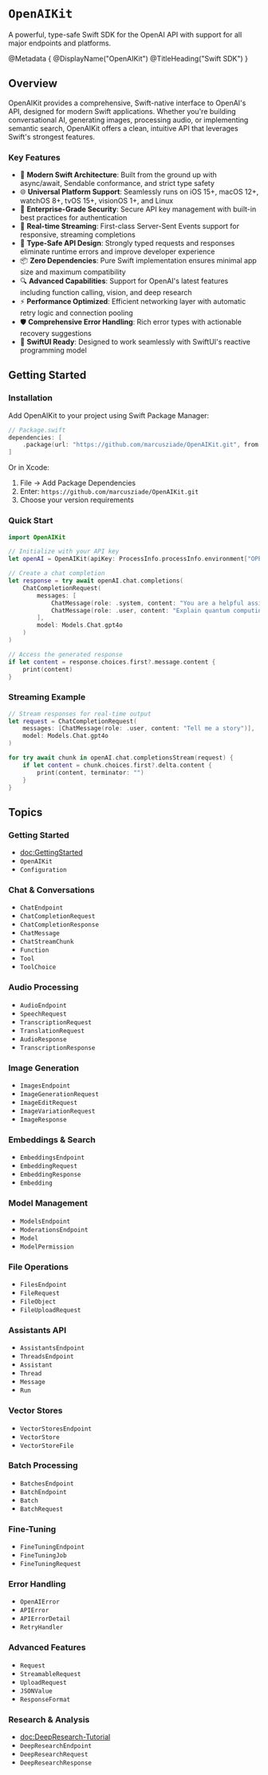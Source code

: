 # ``OpenAIKit``

A powerful, type-safe Swift SDK for the OpenAI API with support for all major endpoints and platforms.

@Metadata {
    @DisplayName("OpenAIKit")
    @TitleHeading("Swift SDK")
}

## Overview

OpenAIKit provides a comprehensive, Swift-native interface to OpenAI's API, designed for modern Swift applications. Whether you're building conversational AI, generating images, processing audio, or implementing semantic search, OpenAIKit offers a clean, intuitive API that leverages Swift's strongest features.

### Key Features

- 🚀 **Modern Swift Architecture**: Built from the ground up with async/await, Sendable conformance, and strict type safety
- 🌐 **Universal Platform Support**: Seamlessly runs on iOS 15+, macOS 12+, watchOS 8+, tvOS 15+, visionOS 1+, and Linux
- 🔐 **Enterprise-Grade Security**: Secure API key management with built-in best practices for authentication
- 📡 **Real-time Streaming**: First-class Server-Sent Events support for responsive, streaming completions
- 🎯 **Type-Safe API Design**: Strongly typed requests and responses eliminate runtime errors and improve developer experience
- 📦 **Zero Dependencies**: Pure Swift implementation ensures minimal app size and maximum compatibility
- 🔍 **Advanced Capabilities**: Support for OpenAI's latest features including function calling, vision, and deep research
- ⚡ **Performance Optimized**: Efficient networking layer with automatic retry logic and connection pooling
- 🛡️ **Comprehensive Error Handling**: Rich error types with actionable recovery suggestions
- 📱 **SwiftUI Ready**: Designed to work seamlessly with SwiftUI's reactive programming model

## Getting Started

### Installation

Add OpenAIKit to your project using Swift Package Manager:

```swift
// Package.swift
dependencies: [
    .package(url: "https://github.com/marcusziade/OpenAIKit.git", from: "1.0.0")
]
```

Or in Xcode:
1. File → Add Package Dependencies
2. Enter: `https://github.com/marcusziade/OpenAIKit.git`
3. Choose your version requirements

### Quick Start

```swift
import OpenAIKit

// Initialize with your API key
let openAI = OpenAIKit(apiKey: ProcessInfo.processInfo.environment["OPENAI_API_KEY"] ?? "")

// Create a chat completion
let response = try await openAI.chat.completions(
    ChatCompletionRequest(
        messages: [
            ChatMessage(role: .system, content: "You are a helpful assistant."),
            ChatMessage(role: .user, content: "Explain quantum computing in simple terms.")
        ],
        model: Models.Chat.gpt4o
    )
)

// Access the generated response
if let content = response.choices.first?.message.content {
    print(content)
}
```

### Streaming Example

```swift
// Stream responses for real-time output
let request = ChatCompletionRequest(
    messages: [ChatMessage(role: .user, content: "Tell me a story")],
    model: Models.Chat.gpt4o
)

for try await chunk in openAI.chat.completionsStream(request) {
    if let content = chunk.choices.first?.delta.content {
        print(content, terminator: "")
    }
}
```

## Topics

### Getting Started
- <doc:GettingStarted>
- ``OpenAIKit``
- ``Configuration``

### Chat & Conversations
- ``ChatEndpoint``
- ``ChatCompletionRequest``
- ``ChatCompletionResponse``
- ``ChatMessage``
- ``ChatStreamChunk``
- ``Function``
- ``Tool``
- ``ToolChoice``

### Audio Processing
- ``AudioEndpoint``
- ``SpeechRequest``
- ``TranscriptionRequest``
- ``TranslationRequest``
- ``AudioResponse``
- ``TranscriptionResponse``

### Image Generation
- ``ImagesEndpoint``
- ``ImageGenerationRequest``
- ``ImageEditRequest``
- ``ImageVariationRequest``
- ``ImageResponse``

### Embeddings & Search
- ``EmbeddingsEndpoint``
- ``EmbeddingRequest``
- ``EmbeddingResponse``
- ``Embedding``

### Model Management
- ``ModelsEndpoint``
- ``ModerationsEndpoint``
- ``Model``
- ``ModelPermission``

### File Operations
- ``FilesEndpoint``
- ``FileRequest``
- ``FileObject``
- ``FileUploadRequest``

### Assistants API
- ``AssistantsEndpoint``
- ``ThreadsEndpoint``
- ``Assistant``
- ``Thread``
- ``Message``
- ``Run``

### Vector Stores
- ``VectorStoresEndpoint``
- ``VectorStore``
- ``VectorStoreFile``

### Batch Processing
- ``BatchesEndpoint``
- ``BatchEndpoint``
- ``Batch``
- ``BatchRequest``

### Fine-Tuning
- ``FineTuningEndpoint``
- ``FineTuningJob``
- ``FineTuningRequest``

### Error Handling
- ``OpenAIError``
- ``APIError``
- ``APIErrorDetail``
- ``RetryHandler``

### Advanced Features
- ``Request``
- ``StreamableRequest``
- ``UploadRequest``
- ``JSONValue``
- ``ResponseFormat``

### Research & Analysis
- <doc:DeepResearch-Tutorial>
- ``DeepResearchEndpoint``
- ``DeepResearchRequest``
- ``DeepResearchResponse``